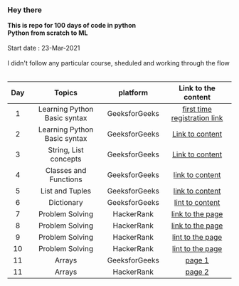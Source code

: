 ### Hey there
**This is repo for 100 days of code in python  
Python from scratch to ML**  
<br/>
Start date : 23-Mar-2021  
<br/>
I didn't follow any particular course, sheduled and working through the flow  
<br/>  

| Day    | Topics          | platform | Link to the content |
| :----: | :-------------: | :-----------: | :-----------------: |
| 1 | Learning Python Basic syntax | GeeksforGeeks | [first time registration link](https://practice.geeksforgeeks.org/batch/fork-python) |
| 2 | Learning Python Basic syntax | GeeksforGeeks | [Link to content](https://practice.geeksforgeeks.org/tracks/python-module-2/?batchId=119) |
| 3 | String, List concepts | GeeksforGeeks | [Link to content](https://practice.geeksforgeeks.org/tracks/python-module-3/?batchId=119) |
| 4 | Classes and Functions | GeeksforGeeks | [link to content](https://practice.geeksforgeeks.org/tracks/python-module-4/?batchId=119) |
| 5 | List and Tuples | GeeksforGeeks | [link to content](https://practice.geeksforgeeks.org/tracks/python-module-5/?batchId=119) |
| 6 | Dictionary | GeeksforGeeks | [lint to content](https://practice.geeksforgeeks.org/tracks/python-module-6/?batchId=119) |
| 7 | Problem Solving | HackerRank | [link to the page](https://www.hackerrank.com/domains/python?badge_type=python) |
| 8 | Problem Solving | HackerRank | [link to the page](https://www.hackerrank.com/domains/python?badge_type=python) |
| 9 | Problem Solving | HackerRank | [lint to the page](https://www.hackerrank.com/domains/python?badge_type=python) |
| 10 | Problem Solving | HackerRank | [lint to the page](https://www.hackerrank.com/domains/python?badge_type=python) |
| 11 | Arrays | GeeksforGeeks | [page 1](https://www.geeksforgeeks.org/data-structures/) |
| 11 | Arrays | HackerRank | [page 2](https://www.hackerrank.com/domains/data-structures) |
